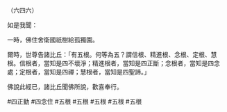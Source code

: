 （六四六）

如是我聞：

一時，佛住舍衛國祇樹給孤獨園。

爾時，世尊告諸比丘：「有五根。何等為五？謂信根、精進根、念根、定根、慧根。信根者，當知是四不壞淨；精進根者，當知是四正斷；念根者，當知是四念處；定根者，當知是四禪；慧根者，當知是四聖諦。」

佛說此經已，諸比丘聞佛所說，歡喜奉行。



#四正勤
#四念住
#五根
#五根
#五根
#五根
#五根
